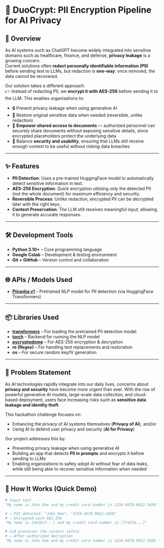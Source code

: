 # 🔐 DuoCrypt: PII Encryption Pipeline for AI Privacy

## 📌 Overview
As AI systems such as ChatGPT become widely integrated into sensitive domains such as healthcare, finance, and defense, **privacy leakage** is a growing concern.  
Current solutions often **redact personally identifiable information (PII)** before sending text to LLMs, but redaction is **one-way**: once removed, the data cannot be recovered.

Our solution takes a different approach:  
👉 Instead of redacting PII, we **encrypt it with AES-256** before sending it to the LLM. This enables organisations to:

- 🔒 Prevent privacy leakage when using generative AI  
- 🔑 Restore original sensitive data when needed (reversible, unlike redaction)  
- 📄 **Empower shared access to documents** — authorized personnel can securely share documents without exposing sensitive details, since encrypted placeholders protect the underlying data  
- 🤝 Balance **security and usability**, ensuring that LLMs still receive enough context to be useful without risking data breaches
  

---

## ✨ Features
- **PII Detection**: Uses a pre-trained HuggingFace model to automatically detect sensitive information in text.  
- **AES-256 Encryption**: Quick encryption utilsiing only the detected PII (not the whole document) for maximum efficiency and security.  
- **Reversible Process**: Unlike redaction, encrypted PII can be decrypted later with the right keys.  
- **Context Preservation**: The LLM still receives meaningful input, allowing it to generate accurate responses.  

---

## 🛠 Development Tools
- **Python 3.10+** – Core programming language  
- **Google Colab** – Development & testing environment  
- **Git + GitHub** – Version control and collaboration  

---

## 🌐 APIs / Models Used
- **[Piiranha v1](https://huggingface.co/iiiorg/piiranha-v1-detect-personal-information)** – Pretrained NLP model for PII detection (via HuggingFace Transformers)  

---

## 📦 Libraries Used
- [**transformers**](https://github.com/huggingface/transformers) – For loading the pretrained PII detection model  
- [**torch**](https://pytorch.org/) – Backend for running the NLP model  
- [**pycryptodome**](https://www.pycryptodome.org/) – For AES-256 encryption & decryption  
- **re (Regex)** – For handling text replacements and restoration  
- **os** – For secure random key/IV generation  

---

## 📜 Problem Statement
As AI technologies rapidly integrate into our daily lives, concerns about **privacy and security** have become more urgent than ever. With the rise of powerful generative AI models, large-scale data collection, and cloud-based deployment, users face increasing risks such as **sensitive data leakage and identity theft**.  

This hackathon challenge focuses on:
- Enhancing the privacy of AI systems themselves (**Privacy of AI**), and/or  
- Using AI to defend user privacy and security (**AI for Privacy**)  

Our project addresses this by:
- Preventing privacy leakage when using generative AI  
- Building an app that detects **PII in prompts** and encrypts it before sending to LLMs  
- Enabling organizations to safely adopt AI without fear of data leaks, while still being able to recover sensitive information when needed  

---

## 🚀 How It Works (Quick Demo)
```python
# Input text
"My name is John Doe and my credit card number is 1234-5678-9012-3456."

# → PII detected: "John Doe", "1234-5678-9012-3456"
# → Encrypted with AES-256
"My name is [a91bcf...] and my credit card number is [f7d23a...]"

# LLM processes the context safely
# → After authorized decryption
"My name is John Doe and my credit card number is 1234-5678-9012-3456."
